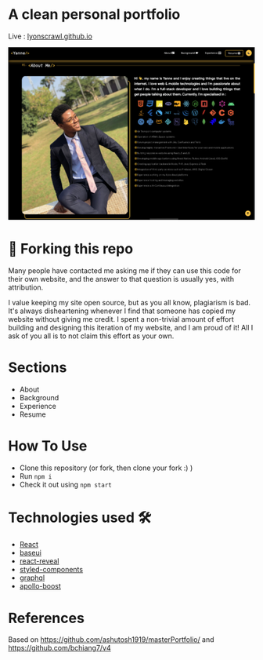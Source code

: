 # A clean personal portfolio

Live : [lyonscrawl.github.io](https://lyonscrawl.github.io)

![lyonscrawl.github.io](/portfolio.png)

# 🚨 Forking this repo

Many people have contacted me asking me if they can use this code for their own website, and the answer to that question is usually yes, with attribution.

I value keeping my site open source, but as you all know, plagiarism is bad. It's always disheartening whenever I find that someone has copied my website without giving me credit. I spent a non-trivial amount of effort building and designing this iteration of my website, and I am proud of it! All I ask of you all is to not claim this effort as your own.

# Sections

- About
- Background
- Experience
- Resume

# How To Use

- Clone this repository (or fork, then clone your fork :) )
- Run `npm i`
- Check it out using `npm start`

# Technologies used 🛠️

- [React](https://reactjs.org/)
- [baseui](https://github.com/uber/baseweb)
- [react-reveal](https://www.react-reveal.com/)
- [styled-components](https://styled-components.com/)
- [graphql](https://graphql.org/)
- [apollo-boost](https://www.apollographql.com/docs/react/get-started/)

# References

Based on https://github.com/ashutosh1919/masterPortfolio/ and https://github.com/bchiang7/v4
